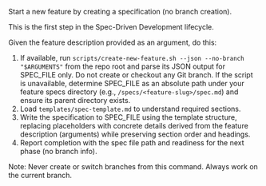 
Start a new feature by creating a specification (no branch creation).

This is the first step in the Spec-Driven Development lifecycle.

Given the feature description provided as an argument, do this:

1. If available, run `scripts/create-new-feature.sh --json --no-branch "$ARGUMENTS"` from the repo root and parse its JSON output for SPEC_FILE only. Do not create or checkout any Git branch. If the script is unavailable, determine SPEC_FILE as an absolute path under your feature specs directory (e.g., `/specs/<feature-slug>/spec.md`) and ensure its parent directory exists.
2. Load `templates/spec-template.md` to understand required sections.
3. Write the specification to SPEC_FILE using the template structure, replacing placeholders with concrete details derived from the feature description (arguments) while preserving section order and headings.
4. Report completion with the spec file path and readiness for the next phase (no branch info).

Note: Never create or switch branches from this command. Always work on the current branch.
